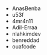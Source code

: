 #
<!--- PUT UR USERNAME HERE -->

- AnasBenba
- u53f 
- 4mr4n11
- Adil-Erraa
- nlahkimdev
- benreddad
- ouafcode
<!--- DON'T TOUCH THIS PLZ -->
#

